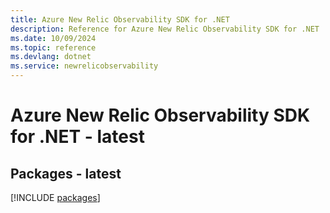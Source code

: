 ```yaml
---
title: Azure New Relic Observability SDK for .NET
description: Reference for Azure New Relic Observability SDK for .NET
ms.date: 10/09/2024
ms.topic: reference
ms.devlang: dotnet
ms.service: newrelicobservability
---
```

# Azure New Relic Observability SDK for .NET - latest
## Packages - latest
[!INCLUDE [packages](new-relic-observability-index.md)]